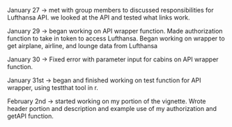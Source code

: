 January 27 &rarr; met with group members to discussed responsibilities for Lufthansa API.
we looked at the API and tested what links work.

January 29 &rarr; began working on API wrapper function. Made authorization function to take in token
to access Lufthansa. Began working on wrapper to get airplane, airline, and lounge data from Lufthansa

January 30 &rarr; Fixed error with parameter input for cabins on API wrapper function.

January 31st &rarr; began and finished working on test function for API wrapper, using testthat tool in r.

February 2nd &rarr; started working on my portion of the vignette. Wrote header portion and description and example use of my authorization and getAPI function.

